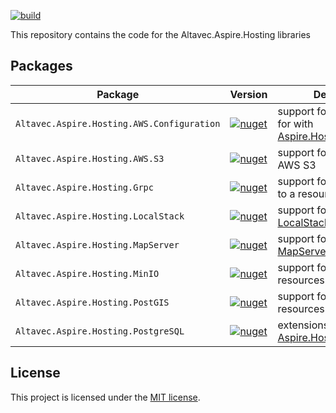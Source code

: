 [![build](https://github.com/altavec/command-line-api/actions/workflows/build.yml/badge.svg)](https://github.com/altavec/command-line-api/actions/workflows/build.yml)

This repository contains the code for the Altavec.Aspire.Hosting libraries

## Packages

| Package                                    | Version                                                                                                                                                      | Description                                                                                                 |
|--------------------------------------------|--------------------------------------------------------------------------------------------------------------------------------------------------------------|-------------------------------------------------------------------------------------------------------------|
| `Altavec.Aspire.Hosting.AWS.Configuration` | [![nuget](https://img.shields.io/nuget/v/Altavec.Aspire.Hosting.AWS.Configuration.svg)](https://nuget.org/packages/Altavec.Aspire.Hosting.AWS.Configuration) | support for configuration for with [Aspire.Hosting.AWS](https://www.nuget.org/packages/Aspire.Hosting.AWS/) |
| `Altavec.Aspire.Hosting.AWS.S3`            | [![nuget](https://img.shields.io/nuget/v/Altavec.Aspire.Hosting.AWS.S3.svg)](https://nuget.org/packages/Altavec.Aspire.Hosting.AWS.S3)                       | support for interaction with AWS S3                                                                         |
| `Altavec.Aspire.Hosting.Grpc`              | [![nuget](https://img.shields.io/nuget/v/Altavec.Aspire.Hosting.Grpc.svg)](https://nuget.org/packages/Altavec.Aspire.Hosting.Grpc)                           | support for adding [gRPCui](https://github.com/fullstorydev/grpcui) to a resource                           |
| `Altavec.Aspire.Hosting.LocalStack`        | [![nuget](https://img.shields.io/nuget/v/Altavec.Aspire.Hosting.LocalStack.svg)](https://nuget.org/packages/Altavec.Aspire.Hosting.LocalStack)               | support for using [LocalStack](https://www.localstack.cloud/) resources                                     |
| `Altavec.Aspire.Hosting.MapServer`         | [![nuget](https://img.shields.io/nuget/v/Altavec.Aspire.Hosting.MapServer.svg)](https://nuget.org/packages/Altavec.Aspire.Hosting.MapServer)                 | support for using [MapServer](https://mapserver.org/) resources                                             |
| `Altavec.Aspire.Hosting.MinIO`             | [![nuget](https://img.shields.io/nuget/v/Altavec.Aspire.Hosting.MinIO.svg)](https://nuget.org/packages/Altavec.Aspire.Hosting.MinIO)                         | support for using [MinIO](https://min.io/) resources                                                        |
| `Altavec.Aspire.Hosting.PostGIS`           | [![nuget](https://img.shields.io/nuget/v/Altavec.Aspire.Hosting.PostGIS.svg)](https://nuget.org/packages/Altavec.Aspire.Hosting.PostGIS)                     | support for using [PostGIS](https://postgis.net/) resources                                                 |
| `Altavec.Aspire.Hosting.PostgreSQL`        | [![nuget](https://img.shields.io/nuget/v/Altavec.Aspire.Hosting.PostgreSQL.svg)](https://nuget.org/packages/Altavec.Aspire.Hosting.PostgreSQL)               | extensions for [Aspire.Hosting.PostgreSQL](https://www.nuget.org/packages/Aspire.Hosting.PostgreSQL/)       |

## License

This project is licensed under the [MIT license](LICENSE.md).
